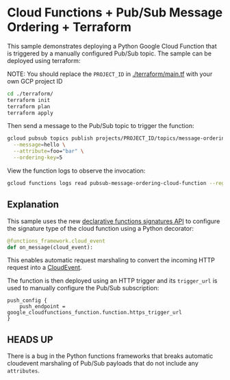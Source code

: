 # Cloud Functions + Pub/Sub Message Ordering + Terraform

This sample demonstrates deploying a Python Google Cloud Function that is triggered by a manually configured Pub/Sub topic. The sample can be deployed using terraform:

NOTE: You should replace the `PROJECT_ID` in [./terraform/main.tf](./terraform/main.tf#L3) with your own GCP project ID

```bash
cd ./terraform/
terraform init
terraform plan
terraform apply
```

Then send a message to the Pub/Sub topic to trigger the function:

```bash
gcloud pubsub topics publish projects/PROJECT_ID/topics/message-ordering-topic \
  --message=hello \
  --attribute=foo="bar" \
  --ordering-key=5
```

View the function logs to observe the invocation:

```bash
gcloud functions logs read pubsub-message-ordering-cloud-function --region="us-central1" --project=PROJECT_ID
```

## Explanation

This sample uses the new [declarative functions signatures API](https://github.com/GoogleCloudPlatform/functions-framework-python#quickstart-register-your-function-using-decorator) to configure the signature type of the cloud function using a Python decorator:

```python
@functions_framework.cloud_event
def on_message(cloud_event):
```

This enables automatic request marshaling to convert the incoming HTTP request into a [CloudEvent](https://cloudevents.io/).

The function is then deployed using an HTTP trigger and its `trigger_url` is used to manually configure the Pub/Sub subscription:

```
push_config {
    push_endpoint = google_cloudfunctions_function.function.https_trigger_url
}
```

## HEADS UP

There is a bug in the Python functions frameworks that breaks automatic cloudevent marshaling of Pub/Sub payloads that do not include any `attributes`. 
